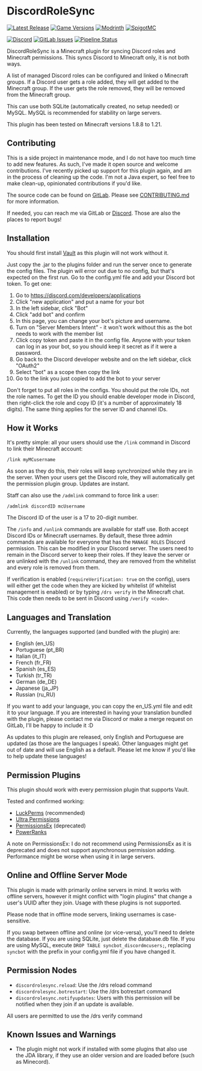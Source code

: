 # DiscordRoleSync

[![Latest Release](https://gitlab.com/nichogx/DiscordRoleSync/-/badges/release.svg)](https://gitlab.com/nichogx/DiscordRoleSync/-/releases)
[![Game Versions](https://img.shields.io/modrinth/game-versions/g5nO2LNq?label=Game%20Versions)](https://modrinth.com/plugin/discordrolesync)
[![Modrinth](https://img.shields.io/modrinth/dt/g5nO2LNq?logo=modrinth&label=Modrinth)](https://modrinth.com/plugin/discordrolesync)
[![SpigotMC](https://img.shields.io/spiget/downloads/78829?logo=spigotmc&label=SpigotMC)](https://www.spigotmc.org/resources/discord-role-sync.78829)

[![Discord](https://img.shields.io/discord/710557651758481480.svg?label=Discord&logo=discord)](https://discord.com/invite/JBNejsW)
[![GitLab Issues](https://img.shields.io/gitlab/issues/open/nichogx%2FDiscordRoleSync?label=Issues&logo=gitlab)](https://gitlab.com/nichogx/DiscordRoleSync/-/issues)
[![Pipeline Status](https://gitlab.com/nichogx/DiscordRoleSync/badges/master/pipeline.svg?key_text=Pipeline)](https://gitlab.com/nichogx/DiscordRoleSync/-/commits/master)

DiscordRoleSync is a Minecraft plugin for syncing Discord roles and Minecraft permissions. This syncs Discord to Minecraft only, it is not both ways.

A list of managed Discord roles can be configured and linked o Minecraft groups. If a Discord user gets a role added, they will get added to the Minecraft group. If the user gets the role removed, they will be removed from the Minecraft group.

This can use both SQLite (automatically created, no setup needed) or MySQL. MySQL is recommended for stability on large servers.

This plugin has been tested on Minecraft versions 1.8.8 to 1.21.

## Contributing
This is a side project in maintenance mode, and I do not have too much time to add new features. As such, I've made it open source and welcome contributions.
I've recently picked up support for this plugin again, and am in the process of cleaning up the code. I'm not a Java expert, so feel free to make clean-up, opinionated contributions if you'd like.

The source code can be found on [GitLab](https://gitlab.com/nichogx/DiscordRoleSync). Please see [CONTRIBUTING.md](https://gitlab.com/nichogx/DiscordRoleSync/-/blob/master/CONTRIBUTING.md) for more information.

If needed, you can reach me via GitLab or [Discord](https://discord.com/invite/JBNejsW). Those are also the places to report bugs!

## Installation
You should first install [Vault](https://www.spigotmc.org/resources/vault.34315/) as this plugin will not work without it.

Just copy the .jar to the plugins folder and run the server once to generate the config files. The plugin will error out due to no config, but that's expected on the first run. Go to the config.yml file and add your Discord bot token. To get one:

1. Go to https://discord.com/developers/applications
2. Click "new application" and put a name for your bot
3. In the left sidebar, click "Bot"
4. Click "add bot" and confirm
5. In this page, you can change your bot's picture and username.
6. Turn on "Server Members Intent" - it won't work without this as the bot needs to work with the member list
7. Click copy token and paste it in the config file. Anyone with your token can log in as your bot, so you should keep it secret as if it were a password.
8. Go back to the Discord developer website and on the left sidebar, click "OAuth2"
9. Select "bot" as a scope then copy the link
10. Go to the link you just copied to add the bot to your server

Don't forget to put all roles in the configs. You should put the role IDs, not the role names. To get the ID you should enable developer mode in Discord, then right-click the role and copy ID (it's a number of approximately 18 digits). The same thing applies for the server ID and channel IDs.

## How it Works
It's pretty simple: all your users should use the `/link` command in Discord to link their Minecraft account:

`/link myMCusername`

As soon as they do this, their roles will keep synchronized while they are in the server. When your users get the Discord role, they will automatically get the permission plugin group. Updates are instant.

Staff can also use the `/admlink` command to force link a user:

`/admlink discordID mcUsername`

The Discord ID of the user is a 17 to 20-digit number.

The `/info` and `/unlink` commands are available for staff use. Both accept Discord IDs or Minecraft usernames. By default, these three admin commands are available for everyone that has the `MANAGE ROLES` Discord permission. This can be modified in your Discord server.
The users need to remain in the Discord server to keep their roles. If they leave the server or are unlinked with the `/unlink` command, they are removed from the whitelist and every role is removed from them.

If verification is enabled (`requireVerification: true` on the config), users will either get the code when they are kicked by whitelist (if whitelist management is enabled) or by typing `/drs verify` in the Minecraft chat. This code then needs to be sent in Discord using `/verify <code>`.

## Languages and Translation
Currently, the languages supported (and bundled with the plugin) are:
- English (en_US)
- Portuguese (pt_BR)
- Italian (it_IT)
- French (fr_FR)
- Spanish (es_ES)
- Turkish (tr_TR)
- German (de_DE)
- Japanese (ja_JP)
- Russian (ru_RU)

If you want to add your language, you can copy the en_US.yml file and edit it to your language. If you are interested in having your translation bundled with the plugin, please contact me via Discord or make a merge request on GitLab, I'll be happy to include it :D

As updates to this plugin are released, only English and Portuguese are updated (as those are the languages I speak). Other languages might get out of date and will use English as a default. Please let me know if you'd like to help update these languages!

## Permission Plugins
This plugin should work with every permission plugin that supports Vault.

Tested and confirmed working:
- [LuckPerms](https://www.spigotmc.org/resources/luckperms.28140/) (recommended)
- [Ultra Permissions](https://www.spigotmc.org/resources/ultra-permissions.42678/)
- [PermissionsEx](https://github.com/PEXPlugins/PermissionsEx/releases) (deprecated)
- [PowerRanks](https://www.spigotmc.org/resources/powerranks.64696/)

A note on PermissionsEx: I do not recommend using PermissionsEx as it is deprecated and does not support asynchronous permission adding. Performance might be worse when using it in large servers.

## Online and Offline Server Mode
This plugin is made with primarily online servers in mind. It works with offline servers, however it might conflict with "login plugins" that change a user's UUID after they join. Usage with these plugins is not supported.

Please node that in offline mode servers, linking usernames is case-sensitive.

If you swap between offline and online (or vice-versa), you'll need to delete the database. If you are using SQLite, just delete the database.db file. If you are using MySQL, execute `DROP TABLE syncbot_discordmcusers;`, replacing `syncbot` with the prefix in your config.yml file if you have changed it.

## Permission Nodes

- `discordrolesync.reload`: Use the /drs reload command
- `discordrolesync.botrestart`: Use the /drs botrestart command
- `discordrolesync.notifyupdates`: Users with this permission will be notified when they join if an update is available.

All users are permitted to use the /drs verify command

## Known Issues and Warnings

- The plugin might not work if installed with some plugins that also use the JDA library, if they use an older version and are loaded before (such as Minecord).
